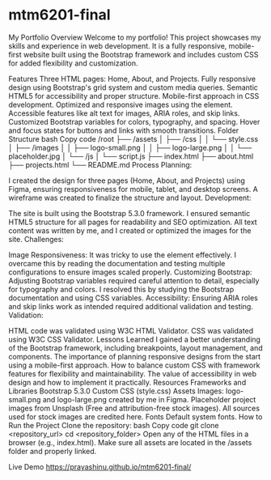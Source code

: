 # mtm6201-final

My Portfolio
Overview
Welcome to my portfolio! This project showcases my skills and experience in web development. It is a fully responsive, mobile-first website built using the Bootstrap framework and includes custom CSS for added flexibility and customization.

Features
Three HTML pages: Home, About, and Projects.
Fully responsive design using Bootstrap's grid system and custom media queries.
Semantic HTML5 for accessibility and proper structure.
Mobile-first approach in CSS development.
Optimized and responsive images using the <picture> element.
Accessible features like alt text for images, ARIA roles, and skip links.
Customized Bootstrap variables for colors, typography, and spacing.
Hover and focus states for buttons and links with smooth transitions.
Folder Structure
bash
Copy code
/root
├── /assets
│   ├── /css
│   │   └── style.css
│   ├── /images
│   │   ├── logo-small.png
│   │   ├── logo-large.png
│   │   └── placeholder.jpg
│   └── /js
│       └── script.js
├── index.html
├── about.html
├── projects.html
└── README.md
Process
Planning:

I created the design for three pages (Home, About, and Projects) using Figma, ensuring responsiveness for mobile, tablet, and desktop screens.
A wireframe was created to finalize the structure and layout.
Development:

The site is built using the Bootstrap 5.3.0 framework.
I ensured semantic HTML5 structure for all pages for readability and SEO optimization.
All text content was written by me, and I created or optimized the images for the site.
Challenges:

Image Responsiveness: It was tricky to use the <picture> element effectively. I overcame this by reading the documentation and testing multiple configurations to ensure images scaled properly.
Customizing Bootstrap: Adjusting Bootstrap variables required careful attention to detail, especially for typography and colors. I resolved this by studying the Bootstrap documentation and using CSS variables.
Accessibility: Ensuring ARIA roles and skip links work as intended required additional validation and testing.
Validation:

HTML code was validated using W3C HTML Validator.
CSS was validated using W3C CSS Validator.
Lessons Learned
I gained a better understanding of the Bootstrap framework, including breakpoints, layout management, and components.
The importance of planning responsive designs from the start using a mobile-first approach.
How to balance custom CSS with framework features for flexibility and maintainability.
The value of accessibility in web design and how to implement it practically.
Resources
Frameworks and Libraries
Bootstrap 5.3.0
Custom CSS (style.css)
Assets
Images:
logo-small.png and logo-large.png created by me in Figma.
Placeholder project images from Unsplash (Free and attribution-free stock images).
All sources used for stock images are credited here.
Fonts
Default system fonts.
How to Run the Project
Clone the repository:
bash
Copy code
git clone <repository_url>
cd <repository_folder>
Open any of the HTML files in a browser (e.g., index.html).
Make sure all assets are located in the /assets folder and properly linked.

Live Demo
https://prayashinu.github.io/mtm6201-final/

